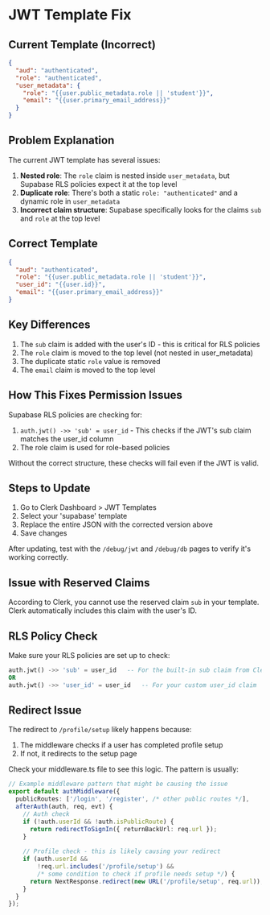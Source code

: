 # JWT Template Fix

## Current Template (Incorrect)
```json
{
  "aud": "authenticated",
  "role": "authenticated",
  "user_metadata": {
    "role": "{{user.public_metadata.role || 'student'}}",
    "email": "{{user.primary_email_address}}"
  }
}
```

## Problem Explanation
The current JWT template has several issues:

1. **Nested role**: The `role` claim is nested inside `user_metadata`, but Supabase RLS policies expect it at the top level
2. **Duplicate role**: There's both a static `role: "authenticated"` and a dynamic role in `user_metadata`
3. **Incorrect claim structure**: Supabase specifically looks for the claims `sub` and `role` at the top level

## Correct Template
```json
{
  "aud": "authenticated",
  "role": "{{user.public_metadata.role || 'student'}}",
  "user_id": "{{user.id}}",
  "email": "{{user.primary_email_address}}"
}
```

## Key Differences
1. The `sub` claim is added with the user's ID - this is critical for RLS policies
2. The `role` claim is moved to the top level (not nested in user_metadata)
3. The duplicate static `role` value is removed
4. The `email` claim is moved to the top level

## How This Fixes Permission Issues
Supabase RLS policies are checking for:
1. `auth.jwt() ->> 'sub' = user_id` - This checks if the JWT's sub claim matches the user_id column
2. The role claim is used for role-based policies

Without the correct structure, these checks will fail even if the JWT is valid.

## Steps to Update
1. Go to Clerk Dashboard > JWT Templates
2. Select your 'supabase' template
3. Replace the entire JSON with the corrected version above
4. Save changes

After updating, test with the `/debug/jwt` and `/debug/db` pages to verify it's working correctly. 

## Issue with Reserved Claims
According to Clerk, you cannot use the reserved claim `sub` in your template. Clerk automatically includes this claim with the user's ID.

## RLS Policy Check
Make sure your RLS policies are set up to check:
```sql
auth.jwt() ->> 'sub' = user_id   -- For the built-in sub claim from Clerk
OR 
auth.jwt() ->> 'user_id' = user_id   -- For your custom user_id claim
```

## Redirect Issue
The redirect to `/profile/setup` likely happens because:

1. The middleware checks if a user has completed profile setup
2. If not, it redirects to the setup page

Check your middleware.ts file to see this logic. The pattern is usually:

```typescript
// Example middleware pattern that might be causing the issue
export default authMiddleware({
  publicRoutes: ['/login', '/register', /* other public routes */],
  afterAuth(auth, req, evt) {
    // Auth check
    if (!auth.userId && !auth.isPublicRoute) {
      return redirectToSignIn({ returnBackUrl: req.url });
    }
    
    // Profile check - this is likely causing your redirect
    if (auth.userId && 
        !req.url.includes('/profile/setup') && 
        /* some condition to check if profile needs setup */) {
      return NextResponse.redirect(new URL('/profile/setup', req.url));
    }
  }
});
``` 